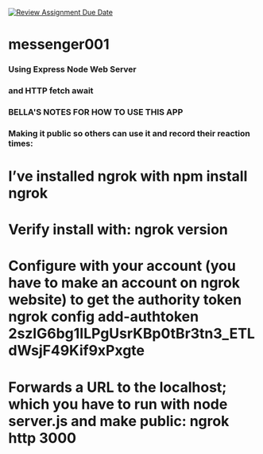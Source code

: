 [![Review Assignment Due Date](https://classroom.github.com/assets/deadline-readme-button-22041afd0340ce965d47ae6ef1cefeee28c7c493a6346c4f15d667ab976d596c.svg)](https://classroom.github.com/a/owAIfrMq)
# messenger001

### Using Express Node Web Server

### and HTTP fetch await


### BELLA'S NOTES FOR HOW TO USE THIS APP 

### Making it public so others can use it and record their reaction times: 
# I’ve installed ngrok with npm install ngrok 
# Verify install with: ngrok version
# Configure with your account (you have to make an account on ngrok website) to get the authority token ngrok config add-authtoken 2szlG6bg1ILPgUsrKBp0tBr3tn3_ETLdWsjF49Kif9xPxgte
# Forwards a URL to the localhost; which you have to run with node server.js and make public: ngrok http 3000 
